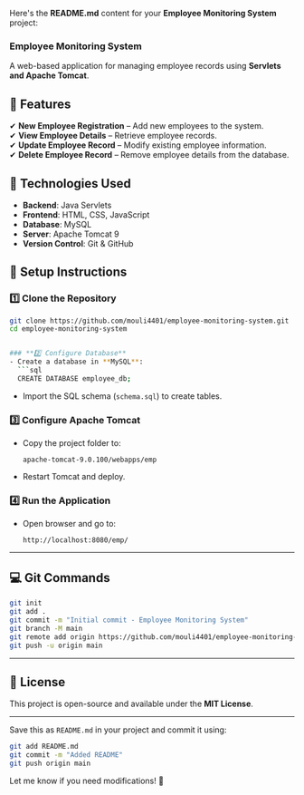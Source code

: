 Here's the **README.md** content for your **Employee Monitoring System** project:  


### **Employee Monitoring System**  
A web-based application for managing employee records using **Servlets and Apache Tomcat**.


## **📌 Features**
✔ **New Employee Registration** – Add new employees to the system.  
✔ **View Employee Details** – Retrieve employee records.  
✔ **Update Employee Record** – Modify existing employee information.  
✔ **Delete Employee Record** – Remove employee details from the database.  


## **🔧 Technologies Used**
- **Backend**: Java Servlets  
- **Frontend**: HTML, CSS, JavaScript  
- **Database**: MySQL  
- **Server**: Apache Tomcat 9  
- **Version Control**: Git & GitHub  



## **🚀 Setup Instructions**
### **1️⃣ Clone the Repository**
```sh
git clone https://github.com/mouli4401/employee-monitoring-system.git
cd employee-monitoring-system


### **2️⃣ Configure Database**
- Create a database in **MySQL**:  
  ```sql
  CREATE DATABASE employee_db;
  ```
- Import the SQL schema (`schema.sql`) to create tables.

### **3️⃣ Configure Apache Tomcat**
- Copy the project folder to:  
  ```
  apache-tomcat-9.0.100/webapps/emp
  ```
- Restart Tomcat and deploy.

### **4️⃣ Run the Application**
- Open browser and go to:  
  ```
  http://localhost:8080/emp/
  ```

---

## **💻 Git Commands**
```sh
git init
git add .
git commit -m "Initial commit - Employee Monitoring System"
git branch -M main
git remote add origin https://github.com/mouli4401/employee-monitoring-system.git
git push -u origin main
```

---

## **📜 License**
This project is open-source and available under the **MIT License**.

---

Save this as `README.md` in your project and commit it using:
```sh
git add README.md
git commit -m "Added README"
git push origin main
```
Let me know if you need modifications! 🚀
